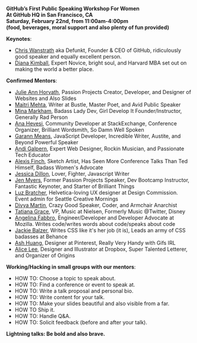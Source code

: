 **GitHub’s First Public Speaking Workshop For Women <br>
At GitHub HQ in San Francisco, CA <br>
Saturday, February 22nd, from 11:00am-4:00pm <br>
(food, beverages, moral support and also plenty of fun provided)**

**Keynotes**:

+ [Chris Wanstrath](https://twitter.com/defunkt) aka Defunkt, Founder & CEO of GitHub, ridiculously good speaker and equally excellent person.
+ [Diana Kimball](https://twitter.com/dianakimball), Expert Novice, bright soul, and Harvard MBA set out on making the world a better place.

**Confirmed Mentors**:

+ [Julie Ann Horvath](https://twitter.com/nrrrdcore), Passion Projects Creator, Developer, and Designer of Websites and Also Slides
+ [Maitri Mehta](https://twitter.com/mai_treat), Writer at Bustle, Master Poet, and Avid Public Speaker
+ [Mina Markham](https://twitter.com/MinaMarkham), Badass Lady Dev, Girl Develop It Founder/Instructor, Generally Rad Person
+ [Ana Hevesi](https://twitter.com/anoemi), Community Developer at StackExchange, Conference Organizer, Brilliant Wordsmith, So Damn Well Spoken
+ [Garann Means](https://twitter.com/garannm), JavaScript Developer, Incredible Writer, Austite, and Beyond Powerful Speaker
+ [Andi Galpern](https://twitter.com/andigalpern), Expert Web Designer, Rockin Musician, and Passionate Tech Educator
+ [Alexis Finch](https://twitter.com/agentFin), Sketch Artist, Has Seen More Conference Talks Than Ted Himself, Badass Women's Advocate
+ [Jessica Dillon](https://twitter.com/jessicard), Lover, Fighter, Javascript Writer
+ [Jen Myers](https://twitter.com/antiheroine), Former Passion Projects Speaker, Dev Bootcamp Instructor, Fantastic Keynoter, and Starter of Brilliant Things
+ [Luz Bratcher](https://twitter.com/luzbonita), Helvetica-loving UX designer at Design Commission. Event admin for Seattle Creative Mornings
+ [Divya Martin](https://twitter.com/divya), Crazy Good Speaker, Coder, and Armchair Anarchist
+ [Tatiana Grace](https://twitter.com/tatiana), VP, Music at Nielsen, Formerly Music @Twitter, Disney
+ [Angelina Fabbro](https://twitter.com/angelinamagnum), Engineer/Developer and Developer Advocate at Mozilla. Writes code/writes words about code/speaks about code
+ [Jackie Balzer](https://twitter.com/jackiebackwards), Writes CSS like it's her job (it is), Leads an army of CSS badasses at Behance
+ [Ash Huang](https://twitter.com/ashsmash), Designer at Pinterest, Really Very Handy with Gifs IRL
+ [Alice Lee](https://twitter.com/byalicelee), Designer and Illustrator at Dropbox, Super Talented Letterer, and Organizer of Origins

**Working/Hacking in small groups with our mentors**:

+ HOW TO: Choose a topic to speak about.
+ HOW TO: Find a conference or event to speak at.
+ HOW TO: Write a talk proposal and personal bio.
+ HOW TO: Write content for your talk.
+ HOW TO: Make your slides beautiful and also visible from a far.
+ HOW TO  Ship it.
+ HOW TO: Handle Q&A.
+ HOW TO: Solicit feedback (before and after your talk).

**Lightning talks: Be bold and also brave.**
